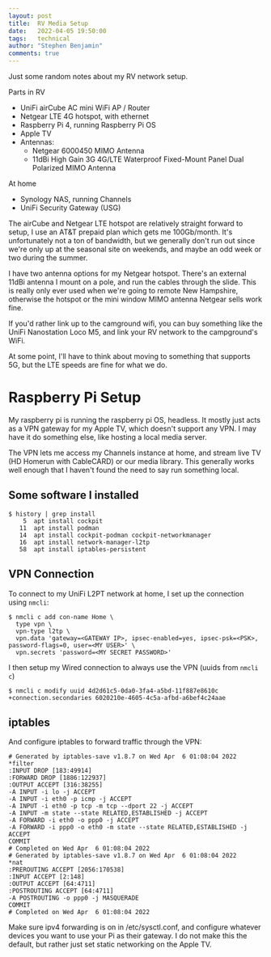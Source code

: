 ```yaml
---
layout: post
title:  RV Media Setup
date:   2022-04-05 19:50:00
tags:   technical
author: "Stephen Benjamin"
comments: true
---
```


Just some random notes about my RV network setup.

Parts in RV

 - UniFi airCube AC mini WiFi AP / Router
 - Netgear LTE 4G hotspot, with ethernet
 - Raspberry Pi 4, running Raspberry Pi OS
 - Apple TV
 - Antennas:
   - Netgear 6000450 MIMO Antenna
   - 11dBi High Gain 3G 4G/LTE Waterproof Fixed-Mount Panel Dual Polarized MIMO Antenna

At home

 - Synology NAS, running Channels
 - UniFi Security Gateway (USG)

The airCube and Netgear LTE hotspot are relatively straight forward to
setup, I use an AT&T prepaid plan which gets me 100Gb/month. It's
unfortunately not a ton of bandwidth, but we generally don't run out
since we're only up at the seasonal site on weekends, and maybe an odd
week or two during the summer.

I have two antenna options for my Netgear hotspot.  There's an external
11dBi antenna I mount on a pole, and run the cables through the slide.
This is really only ever used when we're going to remote New Hampshire,
otherwise the hotspot or the mini window MIMO antenna Netgear sells work
fine.

If you'd rather link up to the camground wifi, you can buy something
like the UniFi Nanostation Loco M5, and link your RV network to the
campground's WiFi.

At some point, I'll have to think about moving to something that
supports 5G, but the LTE speeds are fine for what we do.

# Raspberry Pi Setup

My raspberry pi is running the raspberry pi OS, headless. It mostly just
acts as a VPN gateway for my Apple TV, which doesn't support any VPN. I
may have it do something else, like hosting a local media server.

The VPN lets me access my Channels instance at home, and stream live TV
(HD Homerun with CableCARD) or our media library. This generally works
well enough that I haven't found the need to say run something local.

## Some software I installed

```
$ history | grep install
    5  apt install cockpit
   11  apt install podman
   14  apt install cockpit-podman cockpit-networkmanager
   16  apt install network-manager-l2tp
   58  apt install iptables-persistent
```

## VPN Connection

To connect to my UniFi L2PT network at home, I set up the connection
using `nmcli`:

```
$ nmcli c add con-name Home \
  type vpn \
  vpn-type l2tp \
  vpn.data 'gateway=<GATEWAY IP>, ipsec-enabled=yes, ipsec-psk=<PSK>, password-flags=0, user=<MY USER>' \
  vpn.secrets 'password=<MY SECRET PASSWORD>'
```

I then setup my Wired connection to always use the VPN (uuids from `nmcli c`)

```
$ nmcli c modify uuid 4d2d61c5-0da0-3fa4-a5bd-11f887e8610c +connection.secondaries 6020210e-4605-4c5a-afbd-a6bef4c24aae
```


## iptables

And configure iptables to forward traffic through the VPN:


```
# Generated by iptables-save v1.8.7 on Wed Apr  6 01:08:04 2022
*filter
:INPUT DROP [183:49914]
:FORWARD DROP [1886:122937]
:OUTPUT ACCEPT [316:38255]
-A INPUT -i lo -j ACCEPT
-A INPUT -i eth0 -p icmp -j ACCEPT
-A INPUT -i eth0 -p tcp -m tcp --dport 22 -j ACCEPT
-A INPUT -m state --state RELATED,ESTABLISHED -j ACCEPT
-A FORWARD -i eth0 -o ppp0 -j ACCEPT
-A FORWARD -i ppp0 -o eth0 -m state --state RELATED,ESTABLISHED -j ACCEPT
COMMIT
# Completed on Wed Apr  6 01:08:04 2022
# Generated by iptables-save v1.8.7 on Wed Apr  6 01:08:04 2022
*nat
:PREROUTING ACCEPT [2056:170538]
:INPUT ACCEPT [2:148]
:OUTPUT ACCEPT [64:4711]
:POSTROUTING ACCEPT [64:4711]
-A POSTROUTING -o ppp0 -j MASQUERADE
COMMIT
# Completed on Wed Apr  6 01:08:04 2022
```

Make sure ipv4 forwarding is on in /etc/sysctl.conf, and configure
whatever devices you want to use your Pi as their gateway. I do not make
this the default, but rather just set static networking on the Apple
TV.
